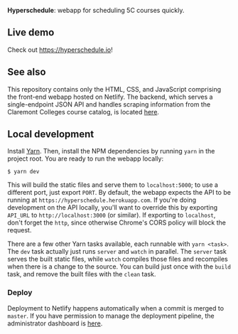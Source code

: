 **Hyperschedule**: webapp for scheduling 5C courses quickly.

## Live demo

Check out https://hyperschedule.io!

## See also

This repository contains only the HTML, CSS, and JavaScript comprising
the front-end webapp hosted on Netlify. The backend, which serves a
single-endpoint JSON API and handles scraping information from the
Claremont Colleges course catalog, is located [here][scraper].

## Local development

Install [Yarn]. Then, install the NPM dependencies by running `yarn`
in the project root. You are ready to run the webapp locally:

    $ yarn dev

This will build the static files and serve them to `localhost:5000`;
to use a different port, just export `PORT`. By default, the webapp
expects the API to be running at
`https://hyperschedule.herokuapp.com`. If you're doing development on
the API locally, you'll want to override this by exporting `API_URL`
to `http://localhost:3000` (or similar). If exporting to `localhost`,
don't forget the `http`, since otherwise Chrome's CORS policy will
block the request.

There are a few other Yarn tasks available, each runnable with `yarn
<task>`. The `dev` task actually just runs `server` and `watch` in
parallel. The `server` task serves the built static files, while
`watch` compiles those files and recompiles when there is a change to
the source. You can build just once with the `build` task, and remove
the built files with the `clean` task.

### Deploy

Deployment to Netlify happens automatically when a commit is merged to
`master`. If you have permission to manage the deployment pipeline,
the administrator dashboard is [here][netlify].

[heroku]: https://dashboard.heroku.com/apps/hyperschedule
[netlify]: https://app.netlify.com/sites/hyperschedule/overview
[scraper]: https://github.com/MuddCreates/hyperschedule-scraper
[yarn]: https://yarnpkg.com/en/
